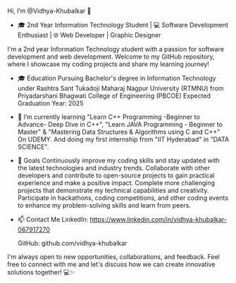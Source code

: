 Hi, I’m @Vidhya-Khubalkar 👋
- 🎓 2nd Year Information Technology Student | 💻 Software Development Enthusiast | 🌐 Web Developer | Graphic Designer 

I'm a 2nd year Information Technology student with a passion for software development and web development.
Welcome to my GitHub repository, where I showcase my coding projects and share my learning journey!

- 🎓 Education
     Pursuing Bachelor's degree in Information Technology under Rashtra Sant Tukadoji Maharaj Nagpur University (RTMNU) from Priyadarshani Bhagwati College of Engineering  (PBCOE)
     Expected Graduation Year: 2025

- 🌱 I’m currently learning "Learn C++ Programming -Beginner to Advance- Deep Dive in C++", 
     "Learn JAVA Programming - Beginner to Master" & 
     "Mastering Data Structures & Algorithms using C and C++"
     On UDEMY. And doing my first internship from "IIT Hyderabad" in "DATA SCIENCE".
    
     

- 🚀 Goals
     Continuously improve my coding skills and stay updated with the latest technologies and industry trends.
     Collaborate with other developers and contribute to open-source projects to gain practical experience and make a positive impact.
     Complete more challenging projects that demonstrate my technical capabilities and creativity.
     Participate in hackathons, coding competitions, and other coding events to enhance my problem-solving skills and learn from peers.

- 📫 Contact Me
     LinkedIn: https://www.linkedin.com/in/vidhya-khubalkar-067917270

     GitHub: github.com/vidhya-khubalkar

I'm always open to new opportunities, collaborations, and feedback. 
Feel free to connect with me and let's discuss how we can create innovative solutions together! 💻✨





<!---
Vidhya-Khubalkar/Vidhya-Khubalkar is a ✨ special ✨ repository because its `README.md` (this file) appears on your GitHub profile.
You can click the Preview link to take a look at your changes.
--->
